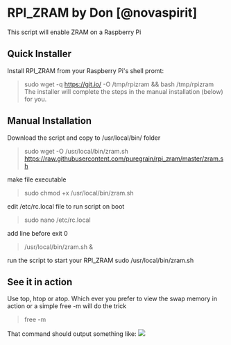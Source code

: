 # RPI_ZRAM by Don [**@novaspirit**]
This script will enable ZRAM on a Raspberry Pi

## Quick Installer
Install RPI_ZRAM from your Raspberry Pi's shell promt:
> sudo wget -q https://git.io/ -O /tmp/rpizram && bash /tmp/rpizram
The installer will complete the steps in the manual installation (below) for you.

## Manual Installation
Download the script and copy to /usr/local/bin/ folder
> sudo wget -O /usr/local/bin/zram.sh https://raw.githubusercontent.com/puregrain/rpi_zram/master/zram.sh

make file executable
> sudo chmod +x /usr/local/bin/zram.sh

edit /etc/rc.local file to run script on boot
> sudo nano /etc/rc.local

add line before exit 0
> /usr/local/bin/zram.sh &

run the script to start your RPI_ZRAM
sudo /usr/local/bin/zram.sh

## See it in action
Use top, htop or atop. Which ever you prefer to view the swap memory in action or a simple free -m will do the trick
>free -m

That command should output something like:
![](http://i.imgur.com/eAGIFXo.png)
